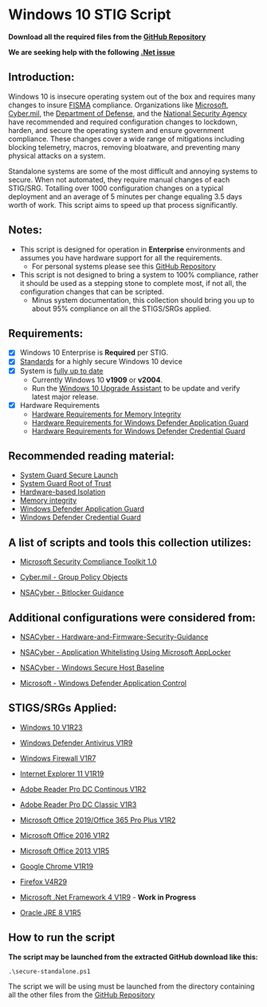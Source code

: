 # Windows 10 STIG Script

**Download all the required files from the [GitHub Repository](https://github.com/simeononsecurity/Standalone-Windows-STIG-Script)**

**We are seeking help with the following [.Net issue](https://github.com/simeononsecurity/W10-Optimize-and-Harden/issues/3)** 

## Introduction:

Windows 10 is insecure operating system out of the box and requires many changes to insure [FISMA](https://www.cisa.gov/federal-information-security-modernization-act) compliance. 
Organizations like [Microsoft](https://microsoft.com), [Cyber.mil](https://public.cyber.mil), the [Department of Defense](https://dod.gov), and the [National Security Agency](https://www.nsa.gov/) have recommended and required configuration changes to lockdown, harden, and secure the operating system and ensure government compliance. These changes cover a wide range of mitigations including blocking telemetry, macros, removing bloatware, and preventing many physical attacks on a system.

Standalone systems are some of the most difficult and annoying systems to secure. When not automated, they require manual changes of each STIG/SRG. Totalling over 1000 configuration changes on a typical deployment and an average of 5 minutes per change equaling 3.5 days worth of work. This script aims to speed up that process significantly.

## Notes: 

- This script is designed for operation in **Enterprise** environments and assumes you have hardware support for all the requirements.
  - For personal systems please see this [GitHub Repository](https://github.com/simeononsecurity/W10-Optimize-and-Harden)
- This script is not designed to bring a system to 100% compliance, rather it should be used as a stepping stone to complete most, if not all, the configuration changes that can be scripted. 
  - Minus system documentation, this collection should bring you up to about 95% compliance on all the STIGS/SRGs applied.

## Requirements:
- [X] Windows 10 Enterprise is **Required** per STIG.
- [x] [Standards](https://docs.microsoft.com/en-us/windows-hardware/design/device-experiences/oem-highly-secure) for a highly secure Windows 10 device
- [x] System is [fully up to date](https://support.microsoft.com/en-gb/help/4027667/windows-10-update)
  - Currently Windows 10 **v1909** or **v2004**. 
  - Run the [Windows 10 Upgrade Assistant](https://support.microsoft.com/en-us/help/3159635/windows-10-update-assistant) to be update and verify latest major release.
- [X] Hardware Requirements
  - [Hardware Requirements for Memory Integrity](https://docs.microsoft.com/en-us/windows/security/threat-protection/device-guard/requirements-and-deployment-planning-guidelines-for-virtualization-based-protection-of-code-integrity#baseline-protections) 
  - [Hardware Requirements for Windows Defender Application Guard](https://docs.microsoft.com/en-us/windows/security/threat-protection/windows-defender-application-guard/reqs-wd-app-guard)
  - [Hardware Requirements for Windows Defender Credential Guard](https://docs.microsoft.com/en-us/windows/security/identity-protection/credential-guard/credential-guard-requirements)
  
## Recommended reading material:
  - [System Guard Secure Launch](https://docs.microsoft.com/en-us/windows/security/threat-protection/windows-defender-system-guard/system-guard-secure-launch-and-smm-protection#requirements-met-by-system-guard-enabled-machines)
  - [System Guard Root of Trust](https://docs.microsoft.com/en-us/windows/security/threat-protection/windows-defender-system-guard/system-guard-how-hardware-based-root-of-trust-helps-protect-windows)
  - [Hardware-based Isolation](https://docs.microsoft.com/en-us/windows/security/threat-protection/microsoft-defender-atp/overview-hardware-based-isolation)
  - [Memory integrity](https://docs.microsoft.com/en-us/windows/security/threat-protection/device-guard/memory-integrity)
  - [Windows Defender Application Guard](https://docs.microsoft.com/en-us/windows/security/threat-protection/windows-defender-application-guard/wd-app-guard-overview)
  - [Windows Defender Credential Guard](https://docs.microsoft.com/en-us/windows/security/identity-protection/credential-guard/credential-guard-how-it-works)

## A list of scripts and tools this collection utilizes:

- [Microsoft Security Compliance Toolkit 1.0](https://www.microsoft.com/en-us/download/details.aspx?id=55319)

- [Cyber.mil - Group Policy Objects](https://public.cyber.mil/stigs/gpo/)

- [NSACyber - Bitlocker Guidance](https://github.com/nsacyber/BitLocker-Guidance)

## Additional configurations were considered from:

- [NSACyber - Hardware-and-Firmware-Security-Guidance](https://github.com/nsacyber/Hardware-and-Firmware-Security-Guidance)

- [NSACyber - Application Whitelisting Using Microsoft AppLocker](https://apps.nsa.gov/iad/library/ia-guidance/tech-briefs/application-whitelisting-using-microsoft-applocker.cfm)

- [NSACyber - Windows Secure Host Baseline](https://github.com/nsacyber/Windows-Secure-Host-Baseline)

- [Microsoft - Windows Defender Application Control](https://docs.microsoft.com/en-us/windows/security/threat-protection/windows-defender-application-control/windows-defender-application-control-design-guide)

## STIGS/SRGs Applied:
 
- [Windows 10 V1R23](https://dl.dod.cyber.mil/wp-content/uploads/stigs/zip/U_MS_Windows_10_V1R23_STIG.zip)

- [Windows Defender Antivirus V1R9](https://dl.dod.cyber.mil/wp-content/uploads/stigs/zip/U_MS_Windows_Defender_Antivirus_V1R9_STIG.zip)

- [Windows Firewall V1R7](https://dl.dod.cyber.mil/wp-content/uploads/stigs/zip/U_Windows_Firewall_V1R7_STIG.zip)

- [Internet Explorer 11 V1R19](https://dl.dod.cyber.mil/wp-content/uploads/stigs/zip/U_MS_IE11_V1R19_STIG.zip)

- [Adobe Reader Pro DC Continous V1R2](https://dl.dod.cyber.mil/wp-content/uploads/stigs/zip/U_Adobe_Acrobat_Pro_DC_Classic_V1R3_STIG.zip)

- [Adobe Reader Pro DC Classic V1R3](https://dl.dod.cyber.mil/wp-content/uploads/stigs/zip/U_Adobe_Acrobat_Pro_DC_Continuous_V1R2_STIG.zip)

- [Microsoft Office 2019/Office 365 Pro Plus V1R2](https://dl.dod.cyber.mil/wp-content/uploads/stigs/zip/U_MS_Office_365_ProPlus_V1R2_STIG.zip)

- [Microsoft Office 2016 V1R2](https://dl.dod.cyber.mil/wp-content/uploads/stigs/pdf/U_Microsoft_Office_2016_V1R2_Overview.pdf)

- [Microsoft Office 2013 V1R5](https://dl.dod.cyber.mil/wp-content/uploads/stigs/zip/U_MicrosoftOffice2013_V1R5_Overview.zip)

- [Google Chrome V1R19](https://dl.dod.cyber.mil/wp-content/uploads/stigs/zip/U_Google_Chrome_V1R19_STIG.zip)

- [Firefox V4R29](https://dl.dod.cyber.mil/wp-content/uploads/stigs/zip/U_MOZ_FireFox_V4R29_STIG.zip)

- [Microsoft .Net Framework 4 V1R9](https://dl.dod.cyber.mil/wp-content/uploads/stigs/zip/U_MS_DotNet_Framework_4-0_V1R9_STIG.zip) - **Work in Progress**

- [Oracle JRE 8 V1R5](https://dl.dod.cyber.mil/wp-content/uploads/stigs/zip/U_Oracle_JRE_8_Windows_V1R5_STIG.zip)

## How to run the script

**The script may be launched from the extracted GitHub download like this:**
```
.\secure-standalone.ps1
```
The script we will be using must be launched from the directory containing all the other files from the [GitHub Repository](https://github.com/simeononsecurity/Standalone-Windows-STIG-Script)
